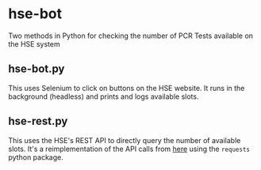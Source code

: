 # hse-bot
Two methods in Python for checking the number of PCR Tests available on the HSE system

## hse-bot.py
This uses Selenium to click on buttons on the HSE website. It runs in the background (headless) and prints and logs available slots.

## hse-rest.py
This uses the HSE's REST API to directly query the number of available slots. It's a reimplementation of the API calls from [here](https://github.com/williamoconnorme/hse-pcr-test-appointment-alerts) using the `requests` python package.
